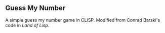 ## Guess My Number

A simple guess my number game in CLISP. Modified from Conrad Barski's code in
*Land of Lisp*.
